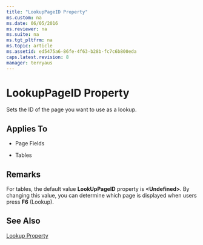 ```yaml
---
title: "LookupPageID Property"
ms.custom: na
ms.date: 06/05/2016
ms.reviewer: na
ms.suite: na
ms.tgt_pltfrm: na
ms.topic: article
ms.assetid: ed5475a6-86fe-4f63-b28b-fc7c6b800eda
caps.latest.revision: 8
manager: terryaus
---
```

# LookupPageID Property
Sets the ID of the page you want to use as a lookup.  
  
## Applies To  
  
-   Page Fields  
  
-   Tables  
  
## Remarks  
 For tables, the default value **LookUpPageID** property is **\<Undefined\>**. By changing this value, you can determine which page is displayed when users press **F6** \(Lookup\).  
  
## See Also  
 [Lookup Property](Lookup-Property.md)
